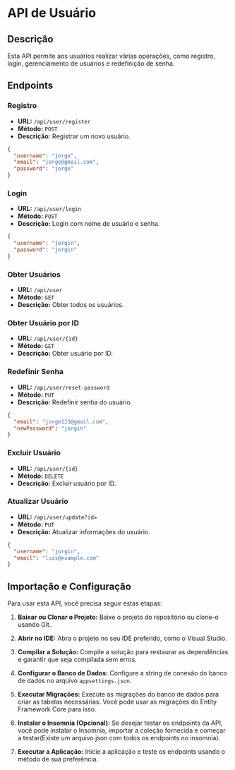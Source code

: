 # API de Usuário

## Descrição
Esta API permite aos usuários realizar várias operações, como registro, login, gerenciamento de usuários e redefinição de senha.

## Endpoints

### Registro
- **URL:** `/api/user/register`
- **Método:** `POST`
- **Descrição:** Registrar um novo usuário.

```json
{
  "username": "jorge",
  "email": "jorge@gmail.com",
  "password": "jorge"
}
```

### Login
- **URL:** `/api/user/login`
- **Método:** `POST`
- **Descrição:** Login com nome de usuário e senha.

```json
{
  "username": "jorgin",
  "password": "jorgin"
}
```

### Obter Usuários
- **URL:** `/api/user`
- **Método:** `GET`
- **Descrição:** Obter todos os usuários.

### Obter Usuário por ID
- **URL:** `/api/user/{id}`
- **Método:** `GET`
- **Descrição:** Obter usuário por ID.

### Redefinir Senha
- **URL:** `/api/user/reset-password`
- **Método:** `PUT`
- **Descrição:** Redefinir senha do usuário.

```json
{
  "email": "jorge123@gmail.com",
  "newPassword": "jorgin"
}
```

### Excluir Usuário
- **URL:** `/api/user/{id}`
- **Método:** `DELETE`
- **Descrição:** Excluir usuário por ID.

### Atualizar Usuário
- **URL:** `/api/user/update?id=`
- **Método:** `PUT`
- **Descrição:** Atualizar informações do usuário.

```json
{
  "username": "jorgin",
  "email": "luis@example.com"
}
```

## Importação e Configuração

Para usar esta API, você precisa seguir estas etapas:

1. **Baixar ou Clonar o Projeto:** Baixe o projeto do repositório ou clone-o usando Git.

2. **Abrir no IDE:** Abra o projeto no seu IDE preferido, como o Visual Studio.

3. **Compilar a Solução:** Compile a solução para restaurar as dependências e garantir que seja compilada sem erros.

4. **Configurar o Banco de Dados:** Configure a string de conexão do banco de dados no arquivo `appsettings.json`.

5. **Executar Migrações:** Execute as migrações do banco de dados para criar as tabelas necessárias. Você pode usar as migrações do Entity Framework Core para isso.

6. **Instalar o Insomnia (Opcional):** Se desejar testar os endpoints da API, você pode instalar o Insomnia, importar a coleção fornecida e começar a testar(Existe um arquivo json com todos os endpoints no insomnia).

7. **Executar a Aplicação:** Inicie a aplicação e teste os endpoints usando o método de sua preferência.
